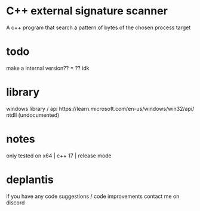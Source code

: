 # C++ external signature scanner
A c++ program that search a pattern of bytes of the chosen process target

# todo 
make a internal version?? = ?? idk

# library

  <td>
    <p>windows library / api https://learn.microsoft.com/en-us/windows/win32/api/<br />   
     ntdll (undocumented)</p>
  </td>

# notes 
only tested on x64 | c++ 17 | release mode 

# deplantis
if you have any code suggestions / code improvements contact me on discord
